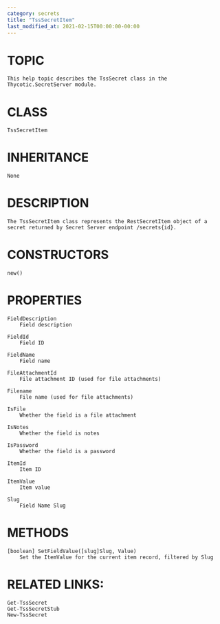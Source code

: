 ```yaml
---
category: secrets
title: "TssSecretItem"
last_modified_at: 2021-02-15T00:00:00-00:00
---
```


# TOPIC
    This help topic describes the TssSecret class in the Thycotic.SecretServer module.

# CLASS
    TssSecretItem

# INHERITANCE
    None

# DESCRIPTION
    The TssSecretItem class represents the RestSecretItem object of a secret returned by Secret Server endpoint /secrets{id}.

# CONSTRUCTORS
    new()

# PROPERTIES
    FieldDescription
        Field description

    FieldId
        Field ID

    FieldName
        Field name

    FileAttachmentId
        File attachment ID (used for file attachments)

    Filename
        File name (used for file attachments)

    IsFile
        Whether the field is a file attachment

    IsNotes
        Whether the field is notes

    IsPassword
        Whether the field is a password

    ItemId
        Item ID

    ItemValue
        Item value

    Slug
        Field Name Slug

# METHODS

    [boolean] SetFieldValue([slug]Slug, Value)
        Set the ItemValue for the current item record, filtered by Slug

# RELATED LINKS:
    Get-TssSecret
    Get-TssSecretStub
    New-TssSecret